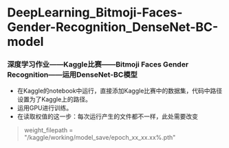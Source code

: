 # DeepLearning_Bitmoji-Faces-Gender-Recognition_DenseNet-BC-model

### 深度学习作业——Kaggle比赛——Bitmoji Faces Gender Recognition——运用DenseNet-BC模型
- 在Kaggle的notebook中运行，直接添加Kaggle比赛中的数据集，代码中路径设置为了Kaggle上的路径。
- 运用GPU进行训练。
- 在读取权值的这一步：每次运行产生的文件都不一样，此处需要改变
> weight_filepath = "/kaggle/working/model_save/epoch_xx_xx.xx%.pth"

